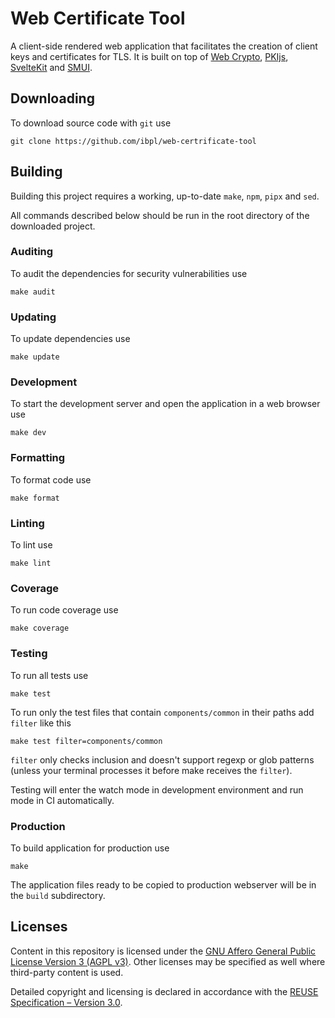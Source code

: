 <!--
SPDX-License-Identifier: AGPL-3.0-only
SPDX-FileCopyrightText: 2024 Informatyka Boguslawski sp. z o.o. sp.k. <https://www.ib.pl>
-->

# Web Certificate Tool

A client-side rendered web application that facilitates the creation of client keys and certificates for TLS. It is built on top of [Web Crypto](https://en.wikipedia.org/wiki/Web_Cryptography_API), [PKIjs](https://pkijs.org/), [SvelteKit](https://kit.svelte.dev/) and [SMUI](https://sveltematerialui.com/).

## Downloading

To download source code with `git` use

```
git clone https://github.com/ibpl/web-certrificate-tool
```

## Building

Building this project requires a working, up-to-date `make`, `npm`, `pipx` and `sed`.

All commands described below should be run in the root directory of the downloaded project.

### Auditing

To audit the dependencies for security vulnerabilities use

```
make audit
```

### Updating

To update dependencies use

```
make update
```

### Development

To start the development server and open the application in a web browser use

```
make dev
```

### Formatting

To format code use

```
make format
```

### Linting

To lint use

```
make lint
```

### Coverage

To run code coverage use

```
make coverage
```

### Testing

To run all tests use

```
make test
```

To run only the test files that contain `components/common` in their paths add `filter` like this

```
make test filter=components/common
```

`filter` only checks inclusion and doesn't support regexp or glob patterns (unless your terminal processes it before make receives the `filter`).

Testing will enter the watch mode in development environment and run mode in CI automatically.

### Production

To build application for production use

```
make
```

The application files ready to be copied to production webserver will be in the `build` subdirectory.

## Licenses

Content in this repository is licensed under the [GNU Affero General Public License Version 3 (AGPL v3)](LICENSES/AGPL-3.0-only.txt). Other licenses may be specified as well where third-party content is used.

Detailed copyright and licensing is declared in accordance with the [REUSE Specification – Version 3.0](https://reuse.software/spec/).
